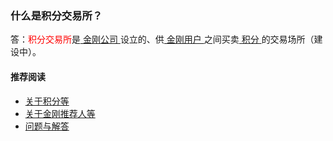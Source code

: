### 什么是积分交易所？
答：<font color="Red">积分交易所</font>是[ 金刚公司 ](https://a2zitpro.github.io/web/金刚公司)设立的、供[ 金刚用户 ](https://a2zitpro.github.io/web/金刚用户)之间买卖[ 积分 ](https://a2zitpro.github.io/web/积分)的交易场所（建设中）。

#### 推荐阅读
- [关于积分等](https://a2zitpro.github.io/web/列表-积分及相关问题)
- [关于金刚推荐人等](https://a2zitpro.github.io/web/列表-金刚推荐人及相关问题)
- [问题与解答](https://a2zitpro.github.io/web/列表-问题与解答)
